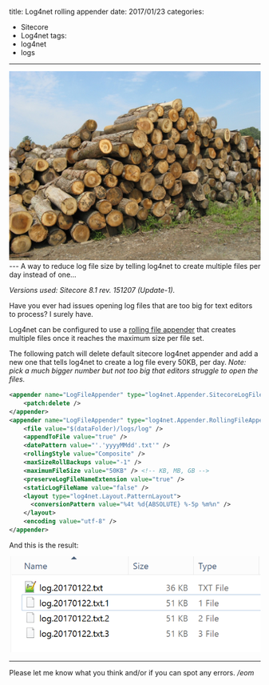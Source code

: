 title: Log4net rolling appender
date: 2017/01/23
categories:
- Sitecore
- Log4net
tags:
- log4net
- logs

---
<img class="hero-img" src="/images/logs.jpg" alt="Logs">
---
A way to reduce log file size by telling log4net to create multiple files per day instead of one...
<!-- more -->
 
*Versions used: Sitecore 8.1 rev. 151207 (Update-1).*

Have you ever had issues opening log files that are too big for text editors to process? I surely have. 

Log4net can be configured to use a [rolling file appender](https://logging.apache.org/log4net/release/config-examples.html#rollingfileappender) that creates multiple files once it reaches the maximum size per file set.

The following patch will delete default sitecore log4net appender and add a new one that tells log4net to create a log file every 50KB, per day. *Note: pick a much bigger number but not too big that editors struggle to open the files.*

``` xml
<appender name="LogFileAppender" type="log4net.Appender.SitecoreLogFileAppender, Sitecore.Logging">
    <patch:delete />
</appender>
<appender name="LogFileAppender" type="log4net.Appender.RollingFileAppender">
    <file value="$(dataFolder)/logs/log" />
    <appendToFile value="true" />
    <datePattern value="'.'yyyyMMdd'.txt'" />
    <rollingStyle value="Composite" />
    <maxSizeRollBackups value="-1" />
    <maximumFileSize value="50KB" /> <!-- KB, MB, GB -->
    <preserveLogFileNameExtension value="true" />
    <staticLogFileName value="false" />
    <layout type="log4net.Layout.PatternLayout">
      <conversionPattern value="%4t %d{ABSOLUTE} %-5p %m%n" />
    </layout>
    <encoding value="utf-8" />
</appender>

```

And this is the result:

<img class="hero-img" src="/images/rolling-logs.png" alt="Rolling logs">


---

Please let me know what you think and/or if you can spot any errors.
*/eom*
